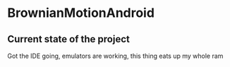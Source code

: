 # BrownianMotionAndroid


## Current state of the project

Got the IDE going, emulators are working, this thing eats up my whole ram
